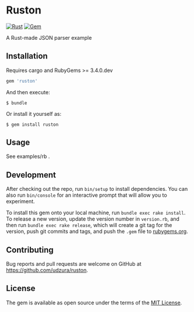 # Ruston

[![Rust](https://github.com/udzura/ruston/actions/workflows/rust.yml/badge.svg)](https://github.com/udzura/ruston/actions/workflows/rust.yml) [![Gem](https://badgen.net/rubygems/v/ruston)](https://rubygems.org/gems/ruston)

A Rust-made JSON parser example

## Installation

Requires cargo and RubyGems >= 3.4.0.dev

```ruby
gem 'ruston'
```

And then execute:

    $ bundle

Or install it yourself as:

    $ gem install ruston

## Usage

See examples/rb .

## Development

After checking out the repo, run `bin/setup` to install dependencies. You can also run `bin/console` for an interactive prompt that will allow you to experiment.

To install this gem onto your local machine, run `bundle exec rake install`. To release a new version, update the version number in `version.rb`, and then run `bundle exec rake release`, which will create a git tag for the version, push git commits and tags, and push the `.gem` file to [rubygems.org](https://rubygems.org).

## Contributing

Bug reports and pull requests are welcome on GitHub at https://github.com/udzura/ruston.

## License

The gem is available as open source under the terms of the [MIT License](https://opensource.org/licenses/MIT).
